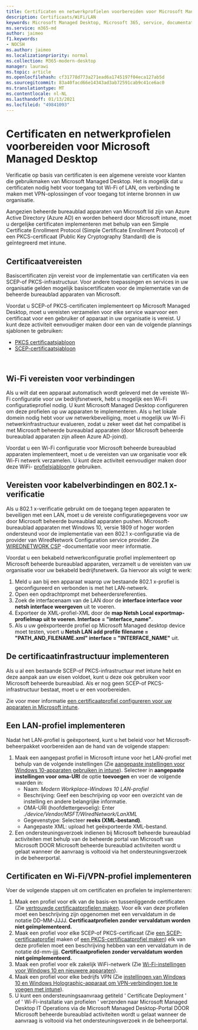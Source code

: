 ```yaml
---
title: Certificaten en netwerkprofielen voorbereiden voor Microsoft Managed Desktop
description: Certificaats/WiFi/LAN
keywords: Microsoft Managed Desktop, Microsoft 365, service, documentatie
ms.service: m365-md
author: jaimeo
f1.keywords:
- NOCSH
ms.author: jaimeo
ms.localizationpriority: normal
ms.collection: M365-modern-desktop
manager: laurawi
ms.topic: article
ms.openlocfilehash: cf31778d773a271ead6a1745197f04eca127ab5d
ms.sourcegitcommit: 83a40facd66e14343ad3ab72591cab9c41ce6ac0
ms.translationtype: MT
ms.contentlocale: nl-NL
ms.lasthandoff: 01/13/2021
ms.locfileid: "49841093"
---
```

# <a name="prepare-certificates-and-network-profiles-for-microsoft-managed-desktop"></a>Certificaten en netwerkprofielen voorbereiden voor Microsoft Managed Desktop  
 
Verificatie op basis van certificaten is een algemene vereiste voor klanten die gebruikmaken van Microsoft Managed Desktop. Het is mogelijk dat u certificaten nodig hebt voor toegang tot Wi-Fi of LAN, om verbinding te maken met VPN-oplossingen of voor toegang tot interne bronnen in uw organisatie.   
 
Aangezien beheerde bureaublad apparaten van Microsoft lid zijn van Azure Active Directory (Azure AD) en worden beheerd door Microsoft intune, moet u dergelijke certificaten implementeren met behulp van een Simple Certificate Enrollment Protocol (Simple Certificate Enrollment Protocol) of een PKCS-certificaat (Public Key Cryptography Standard) die is geïntegreerd met intune.    
 
## <a name="certificate-requirements"></a>Certificaatvereisten 
 
Basiscertificaten zijn vereist voor de implementatie van certificaten via een SCEP-of PKCS-infrastructuur. Voor andere toepassingen en services in uw organisatie gelden mogelijk basiscertificaten voor de implementatie van de beheerde bureaublad apparaten van Microsoft.    
 
Voordat u SCEP-of PKCS-certificaten implementeert op Microsoft Managed Desktop, moet u vereisten verzamelen voor elke service waarvoor een certificaat voor een gebruiker of apparaat in uw organisatie is vereist. U kunt deze activiteit eenvoudiger maken door een van de volgende plannings sjablonen te gebruiken:  
 
- [PKCS certificaatsjabloon](https://github.com/MicrosoftDocs/microsoft-365-docs/raw/public/microsoft-365/managed-desktop/get-ready/downloads/PKCS-certificate-template.xlsx) 
- [SCEP-certificaatsjabloon](https://github.com/MicrosoftDocs/microsoft-365-docs/raw/public/microsoft-365/managed-desktop/get-ready/downloads/SCEP-certificate-template.xlsx)

  
## <a name="wi-fi-connectivity-requirements"></a>Wi-Fi vereisten voor verbindingen

Als u wilt dat een apparaat automatisch wordt geleverd met de vereiste Wi-Fi configuratie voor uw bedrijfsnetwerk, hebt u mogelijk een Wi-Fi configuratieprofiel nodig. U kunt Microsoft Managed Desktop configureren om deze profielen op uw apparaten te implementeren. Als u het lokale domein nodig hebt voor uw netwerkbeveiliging, moet u mogelijk uw Wi-Fi netwerkinfrastructuur evalueren, zodat u zeker weet dat het compatibel is met Microsoft beheerde bureaublad apparaten (door Microsoft beheerde bureaublad apparaten zijn alleen Azure AD-joind). 
 
Voordat u een Wi-Fi configuratie voor Microsoft beheerde bureaublad apparaten implementeert, moet u de vereisten van uw organisatie voor elk Wi-Fi netwerk verzamelen. U kunt deze activiteit eenvoudiger maken door deze WiFi- [profielsjabloon](https://github.com/MicrosoftDocs/microsoft-365-docs/raw/public/microsoft-365/managed-desktop/get-ready/downloads/WiFi-profile-template.xlsx)te gebruiken.
 
 
## <a name="wired-connectivity-requirements-and-8021x-authentication"></a>Vereisten voor kabelverbindingen en 802.1 x-verificatie 
 
Als u 802.1 x-verificatie gebruikt om de toegang tegen apparaten te beveiligen met een LAN, moet u de vereiste configuratiegegevens voor uw door Microsoft beheerde bureaublad apparaten pushen. Microsoft-bureaublad apparaten met Windows 10, versie 1809 of hoger worden ondersteund voor de implementatie van een 802.1 x-configuratie via de provider van WiredNetwork Configuration service provider. Zie [WIREDNETWORK CSP](https://docs.microsoft.com/windows/client-management/mdm/wirednetwork-csp) -documentatie voor meer informatie. 
 
Voordat u een bekabeld netwerkconfiguratie profiel implementeert op Microsoft beheerde bureaublad apparaten, verzamelt u de vereisten van uw organisatie voor uw bekabeld bedrijfsnetwerk. Ga hiervoor als volgt te werk: 
 
 
1. Meld u aan bij een apparaat waarop uw bestaande 802.1 x-profiel is geconfigureerd en verbonden is met het LAN-netwerk.  
2. Open een opdrachtprompt met beheerdersreferenties. 
3. Zoek de interfacenaam van de LAN door de **interface interface voor netsh interface weergeven** uit te voeren. 
4. Exporteer de XML-profiel-XML door de **map Netsh Local exportmap-profielmap uit te voeren.  Interface = "interface_name"**. 
5. Als u uw geëxporteerde profiel op Microsoft Managed desktop device moet testen, voert u **Netsh LAN add profile filename = "PATH_AND_FILENAME.xml" interface = "INTERFACE_NAME"** uit. 
 
 
## <a name="deploy-certificate-infrastructure"></a>De certificaatinfrastructuur implementeren  
 
Als u al een bestaande SCEP-of PKCS-infrastructuur met intune hebt en deze aanpak aan uw eisen voldoet, kunt u deze ook gebruiken voor Microsoft beheerde bureaublad. Als er nog geen SCEP-of PKCS-infrastructuur bestaat, moet u er een voorbereiden.  
 
Zie voor meer informatie [een certificaatprofiel configureren voor uw apparaten in Microsoft intune](https://docs.microsoft.com/intune/certificates-configure). 
 
 
 
## <a name="deploy-a-lan-profile"></a>Een LAN-profiel implementeren 
 
Nadat het LAN-profiel is geëxporteerd, kunt u het beleid voor het Microsoft-beheerpakket voorbereiden aan de hand van de volgende stappen:   
 
1. Maak een aangepast profiel in Microsoft intune voor het LAN-profiel met behulp van de volgende instellingen (Zie [aangepaste instellingen voor Windows 10-apparaten gebruiken in intune](https://docs.microsoft.com/intune/custom-settings-windows-10)). Selecteer in **aangepaste instellingen voor oma-URI** de optie **toevoegen** en voer de volgende waarden in: 
    - Naam: *Modern Workplace-Windows 10 LAN-profiel* 
    - Beschrijving: Geef een beschrijving op voor een overzicht van de instelling en andere belangrijke informatie. 
    - OMA-URI (hoofdlettergevoelig): Enter *./device/Vendor/MSFT/WiredNetwork/LanXML*
    - Gegevenstype: Selecteer **reeks (XML-bestand)**. 
    - Aangepaste XML: upload het geëxporteerde XML-bestand.
2. Een ondersteuningsverzoek indienen bij Microsoft beheerde bureaublad activiteiten met behulp van de beheerde portal van Microsoft van Microsoft DOOR Microsoft beheerde bureaublad activiteiten wordt u gelaat wanneer de aanvraag is voltooid via het ondersteuningsverzoek in de beheerportal.
 
## <a name="deploy-certificates-and-wi-fivpn-profile"></a>Certificaten en Wi-Fi/VPN-profiel implementeren 
 
 
Voer de volgende stappen uit om certificaten en profielen te implementeren:

1. Maak een profiel voor elk van de basis-en tussenliggende certificaten (Zie [vertrouwde certificaatprofielen maken](https://docs.microsoft.com/intune/protect/certificates-configure#step-3-create-trusted-certificate-profiles). Voor elk van deze profielen moet een beschrijving zijn opgenomen met een vervaldatum in de notatie DD-MM-JJJJ. **Certificaatprofielen zonder vervaldatum worden niet geïmplementeerd.**
2. Maak een profiel voor elke SCEP-of PKCS-certificaat (Zie [een SCEP-certificaatprofiel](https://docs.microsoft.com/intune/protect/certificates-scep-configure#create-a-scep-certificate-profile) maken of [een PKCS-certificaatprofiel maken](https://docs.microsoft.com/intune/protect/certficates-pfx-configure#create-a-pkcs-certificate-profile)) elk van deze profielen moet een beschrijving hebben van een vervaldatum in de notatie dd-mm-jjjj. **Certificaatprofielen zonder vervaldatum worden niet geïmplementeerd.**
3. Maak een profiel voor elk zakelijk WiFi-netwerk (Zie [Wi-Fi-instellingen voor Windows 10 en nieuwere apparaten](https://docs.microsoft.com/intune/wi-fi-settings-windows)).
4. Maak een profiel voor elke bedrijfs VPN (Zie [instellingen van Windows 10 en Windows Holographic-apparaat om VPN-verbindingen toe te voegen met intune](https://docs.microsoft.com/intune/vpn-settings-windows-10)).
5. U kunt een ondersteuningsaanvraag getiteld ' Certificate Deployment ' of ' Wi-Fi-installatie van profielen ' verzenden naar Microsoft Managed Desktop IT Operations via de Microsoft Managed Desktop-Portal DOOR Microsoft beheerde bureaublad activiteiten wordt u gelaat wanneer de aanvraag is voltooid via het ondersteuningsverzoek in de beheerportal. 
 
 
